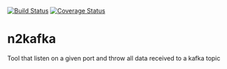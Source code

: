 [![Build Status](https://travis-ci.org/redBorder/n2kafka.svg?branch=develop)](https://travis-ci.org/redBorder/n2kafka)
[![Coverage Status](https://coveralls.io/repos/github/redBorder/n2kafka/badge.svg?branch=develop)](https://coveralls.io/github/redBorder/n2kafka?branch=develop)

# n2kafka

Tool that listen on a given port and throw all data received to a kafka topic
